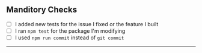 <!--
Thank you for your contribution!
To help speed up the process of merging your code, check the following:
-->
Manditory Checks
---

- [ ] I added new tests for the issue I fixed or the feature I built
- [ ] I ran `npm test` for the package I'm modifying
- [ ] I used `npm run commit` instead of `git commit`

---

<!--
Please Continue to describe your fix / change citing an issue if possible.
-->
